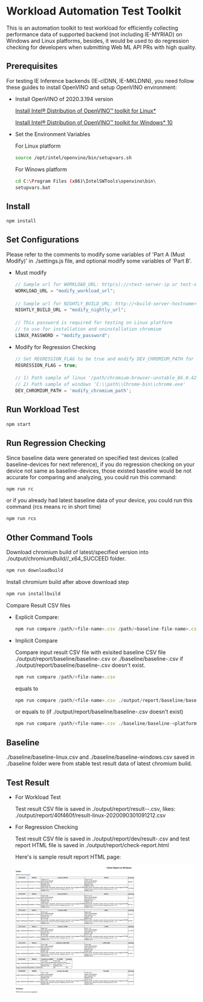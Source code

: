 # Workload Automation Test Toolkit
This is an automation toolkit to test workload for efficiently collecting performance data of supported backend (not including IE-MYRIAD) on Windows and Linux platforms, besides, it would be used to do regression checking for developers when submitting Web ML API PRs with high quality.

## Prerequisites
For testing IE Inference backends (IE-clDNN, IE-MKLDNN), you need follow these guides to install OpenVINO and setup OpenVINO environment:

* Install OpenVINO of 2020.3.194 version

  [Install Intel® Distribution of OpenVINO™ toolkit for Linux*](https://docs.openvinotoolkit.org/latest/openvino_docs_install_guides_installing_openvino_linux.html)

  [Install Intel® Distribution of OpenVINO™ toolkit for Windows* 10](https://docs.openvinotoolkit.org/latest/openvino_docs_install_guides_installing_openvino_windows.html)


* Set the Environment Variables

  For Linux platform
  ```sh
  source /opt/intel/openvino/bin/setupvars.sh
  ```

  For Winows platform
  ```sh
  cd C:\Program Files (x86)\IntelSWTools\openvino\bin\
  setupvars.bat
  ```

## Install
```sh
npm install
```

## Set Configurations
Please refer to the comments to modify some variables of 'Part A (Must Modify)' in ./settings.js file, and optional modify some variables of 'Part B'.

* Must modify
  ```js
  // Sample url for WORKLOAD_URL: http(s)://<test-server-ip or test-server-hostname>:<port>/workload/
  WORKLOAD_URL = "modify_workload_url";

  // Sample url for NIGHTLY_BUILD_URL: http://<build-server-hostname>/project/webnn/nightly/
  NIGHTLY_BUILD_URL = "modify_nightly_url";

  // This password is required for testing on Linux platform
  // to use for installation and uninstallation chromium
  LINUX_PASSWORD = "modify_password";
  ```
* Modify for Regression Checking
  ```js
  // Set REGRESSION_FLAG to be true and modify DEV_CHROMIUM_PATH for Regression Test
  REGRESSION_FLAG = true;

  // 1) Path sample of linux '/path/chromium-browser-unstable_86.0.4209.0-1_amd64.deb'
  // 2) Path sample of windows 'C:\\path\\Chrome-bin\\chrome.exe'
  DEV_CHROMIUM_PATH = 'modify_chromium_path';
  ```

## Run Workload Test

```sh
npm start
```

## Run Regression Checking
Since baseline data were generated on specified test devices (called baseline-devices for next reference), if you do regression checking on your device not same as baseline-devices, those existed baseline would be not accurate for comparing and analyzing, you could run this command:

```sh
npm run rc
```

or if you already had latest baseline data of your device, you could run this command (rcs means rc in short time)

```sh
npm run rcs
```

## Other Command Tools

Download chromium build of latest/specified version into ./output/chromiumBuild/<commit>/<platform>_x64_SUCCEED folder.
```js
npm run downloadbuild
```

Install chromium build after above download step
```js
npm run installbuild
```

Compare Result CSV files

* Explicit Compare:
  ```js
  npm run compare /path/<file-name>.csv /path/<baseline-file-name>.csv
  ```

* Implicit Compare

  Compare input result CSV file with exisited baseline CSV file ./output/report/baseline/baseline-<platform>.csv or ./baseline/baseline-<platform>.csv if ./output/report/baseline/baseline-<platform>.csv doesn't exist.
  ```js
  npm run compare /path/<file-name>.csv
  ```
  equals to
  ```js
  npm run compare /path/<file-name>.csv ./output/report/baseline/baseline-<platform>.csv
  ```
  or equals to (if ./output/report/baseline/baseline-<platform>.csv doesn't exist)
  ```js
  npm run compare /path/<file-name>.csv ./baseline/baseline-<platform>.csv
  ```

## Baseline
./baseline/baseline-linux.csv and ./baseline/baseline-windows.csv saved in ./baseline folder were from stable test result data of latest chromium build.

## Test Result
* For Workload Test

  Test result CSV file is saved in ./output/report/<commit>result-<platform>-<timestamp>.csv, likes: ./output/report/40f460f/result-linux-2020090301091212.csv

* For Regression Checking

  Test result CSV file is saved in ./output/report/dev/result-<platform>.csv and test report HTML file is saved in ./output/report/check-report.html

  Here's is sample result report HTML page:

  ![result-report](./result-report.png)
